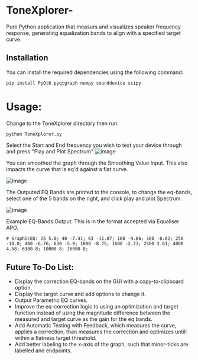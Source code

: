 # ToneXplorer-
 Pure Python application that measurs and visualizes speaker frequency response, generating equalization bands to align with a specified target curve.

## Installation

You can install the required dependencies using the following command:

```bash
pip install PyQt6 pyqtgraph numpy sounddevice scipy
```


# Usage:
Change to the ToneXplorer directory then run:
```bash
python ToneXplorer.py
```

Select the Start and End frequency you wish to test your device through and press "Play and Plot Spectrum"
![image](https://github.com/TheTheoM/ToneXplorer-/assets/103237702/12671b71-165c-4b33-ad13-6ee7350faa57)

You can smoothed the graph through the Smoothing Value Input. This also impacts the curve that is eq'd against a flat curve.

![image](https://github.com/TheTheoM/ToneXplorer-/assets/103237702/4d5dd1c4-b926-4959-a8e2-f22f157a12ee)


The Outputed EQ Bands are printed to the console, to change the eq-bands, select one of the 5 bands on the right, and click play and plot Spectrum.

![image](https://github.com/TheTheoM/ToneXplorer-/assets/103237702/9ff691e0-597b-4f7f-a3e9-cb3033825c37)

Example EQ-Bands Output. This is in the format accepted via Equaliser APO.
```
# GraphicEQ: 25 5.0; 40 -7.41; 63 -11.07; 100 -9.66; 160 -8.02; 250 -10.0; 400 -6.76; 630 -5.9; 1000 -8.75; 1600 -2.73; 2500 2.61; 4000 4.58; 6300 8; 10000 8; 16000 8;
```

## Future To-Do List:
   - Display the correction EQ-bands on the GUI with a copy-to-clipboard option.
   - Display the target curve and add options to change it.
   - Output Parametric EQ curves.
   - Improve the eq-correction logic to using an optimization and target function instead of using the magnitude difference between the measured and target curve as the gain for the eq bands.
   - Add Automatic Testing with Feedback, which measures the curve, applies a correction, than measures the correction and optimizes untill within a flatness target threshold.
   - Add better labeling to the x-axis of the graph, such that minor-ticks are labelled and endpoints.  
